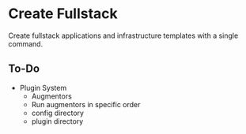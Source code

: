 # Create Fullstack

Create fullstack applications and infrastructure templates with a single command.

## To-Do

- Plugin System
  - Augmentors
  - Run augmentors in specific order
  - config directory
  - plugin directory
